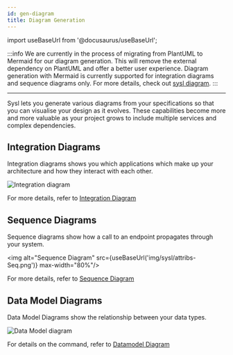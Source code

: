 ```yaml
---
id: gen-diagram
title: Diagram Generation
---
```


import useBaseUrl from '@docusaurus/useBaseUrl';

:::info
We are currently in the process of migrating from PlantUML to Mermaid for our diagram generation. This will remove the external dependency on PlantUML and offer a better user experience. Diagram generation with Mermaid is currently supported for integration diagrams and sequence diagrams only. For more details, check out [sysl diagram](cmd-diagram).
:::

---

Sysl lets you generate various diagrams from your specifications so that you can visualise your design as it evolves. These capabilities become more and more valuable as your project grows to include multiple services and complex dependencies.

## Integration Diagrams

Integration diagrams shows you which applications which make up your architecture and how they interact with each other.

![Integration diagram](/img/sysl/int-diagram-mermaid.svg)

For more details, refer to [Integration Diagram](cmd-integrations)

## Sequence Diagrams

Sequence diagrams show how a call to an endpoint propagates through your system.

<img alt="Sequence Diagram" src={useBaseUrl('img/sysl/attribs-Seq.png')} max-width="80%"/>

For more details, refer to [Sequence Diagram](cmd-sd)

## Data Model Diagrams

Data Model Diagrams show the relationship between your data types.

![Data Model diagram](/img/sysl/data-diagram-mermaid.svg)

For details on the command, refer to [Datamodel Diagram](cmd-datamodel)
